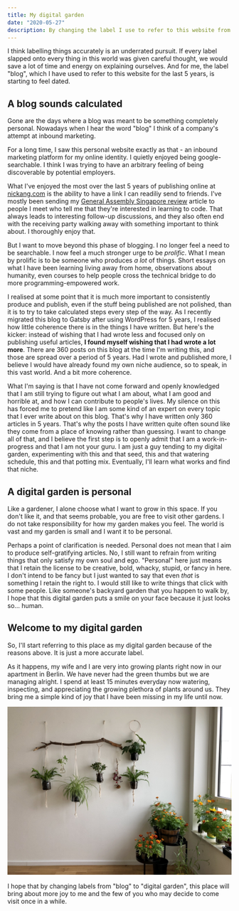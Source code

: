 ```yaml
---
title: My digital garden
date: "2020-05-27"
description: By changing the label I use to refer to this website from "blog" to "digital garden", I am hoping to change the things I produce and publish here.
---
```


I think labelling things accurately is an underrated pursuit. If every label slapped onto every thing in this world was given careful thought, we would save a lot of time and energy on explaining ourselves. And for me, the label "blog", which I have used to refer to this website for the last 5 years, is starting to feel dated.

## A blog sounds calculated

Gone are the days where a blog was meant to be something completely personal. Nowadays when I hear the word "blog" I think of a company's attempt at inbound marketing.

For a long time, I saw this personal website exactly as that - an inbound marketing platform for my online identity. I quietly enjoyed being google-searchable. I think I was trying to have an arbitrary feeling of being discoverable by potential employers.

What I've enjoyed the most over the last 5 years of publishing online at [nickang.com](/) is the ability to have a link I can readiliy send to friends. I've mostly been sending my [General Assembly Singapore review](/2017-03-12-general-assembly-singapore-review) article to people I meet who tell me that they're interested in learning to code. That always leads to interesting follow-up discussions, and they also often end with the receiving party walking away with something important to think about. I thoroughly enjoy that.

But I want to move beyond this phase of blogging. I no longer feel a need to be searchable. I now feel a much stronger urge to be *prolific*. What I mean by prolific is to be someone who produces *a lot* of things. Short essays on what I have been learning living away from home, observations about humanity, even courses to help people cross the technical bridge to do more programming-empowered work.

I realised at some point that it is much more important to consistently produce and publish, even if the stuff being published are not polished, than it is to try to take calculated steps every step of the way. As I recently migrated this blog to Gatsby after using WordPress for 5 years, I realised how little coherence there is in the things I have written. But here's the kicker: instead of wishing that I had wrote less and focused only on publishing useful articles, **I found myself wishing that I had wrote a lot more**. There are 360 posts on this blog at the time I'm writing this, and those are spread over a period of 5 years. Had I wrote and published more, I believe I would have already found my own niche audience, so to speak, in this vast world. And a bit more coherence.

What I'm saying is that I have not come forward and openly knowledged that I am still trying to figure out what I am about, what I am good and horrible at, and how I can contribute to people's lives. My silence on this has forced me to pretend like I am some kind of an expert on every topic that I ever write about on this blog. That's why I have written only 360 articles in 5 years. That's why the posts I have written quite often sound like they come from a place of knowing rather than guessing. I want to change all of that, and I believe the first step is to openly admit that I am a work-in-progress and that I am not your guru. I am just a guy tending to my digital garden, experimenting with this and that seed, this and that watering schedule, this and that potting mix. Eventually, I'll learn what works and find that niche.

## A digital garden is personal

Like a gardener, I alone choose what I want to grow in this space. If you don't like it, and that seems probable, you are free to visit other gardens. I do not take responsibility for how my garden makes you feel. The world is vast and my garden is small and I want it to be personal.

Perhaps a point of clarification is needed. Personal does not mean that I aim to produce self-gratifying articles. No, I still want to refrain from writing things that only satisfy my own soul and ego. "Personal" here just means that I retain the license to be creative, bold, whacky, stupid, or fancy in here. I don't intend to be fancy but I just wanted to say that even *that* is something I retain the right to. I would still like to write things that click with some people. Like someone's backyard garden that you happen to walk by, I hope that this digital garden puts a smile on your face because it just looks so... human.

## Welcome to my digital garden

So, I'll start referring to this place as my digital garden because of the reasons above. It is just a more accurate label.

As it happens, my wife and I are very into growing plants right now in our apartment in Berlin. We have never had the green thumbs but we are managing alright. I spend at least 15 minutes everyday now watering, inspecting, and appreciating the growing plethora of plants around us. They bring me a simple kind of joy that I have been missing in my life until now.

![picture of our home garden in Berlin](images/home-garden-berlin.JPG)

I hope that by changing labels from "blog" to "digital garden", this place will bring about more joy to me and the few of you who may decide to come visit once in a while.